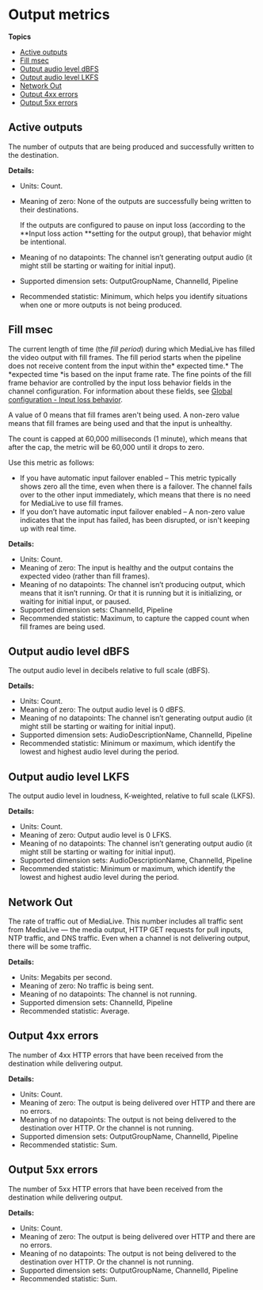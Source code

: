 # Output metrics<a name="eml-metrics-output-metrics"></a>

**Topics**
+ [Active outputs](#eml-metrics-active-outputs)
+ [Fill msec](#eml-metrics-fill)
+ [Output audio level dBFS](#eml-metrics-audio-dbfs)
+ [Output audio level LKFS](#eml-metrics-audio-lkfs)
+ [Network Out](#eml-metrics-network-out)
+ [Output 4xx errors](#eml-metrics-4xx)
+ [Output 5xx errors](#eml-metrics-5xx)

## Active outputs<a name="eml-metrics-active-outputs"></a>

The number of outputs that are being produced and successfully written to the destination\.

**Details:**
+ Units: Count\.
+ Meaning of zero: None of the outputs are successfully being written to their destinations\.

  If the outputs are configured to pause on input loss \(according to the **Input loss action **setting for the output group\), that behavior might be intentional\.
+ Meaning of no datapoints: The channel isn’t generating output audio \(it might still be starting or waiting for initial input\)\.
+ Supported dimension sets: OutputGroupName, ChannelId, Pipeline
+ Recommended statistic: Minimum, which helps you identify situations when one or more outputs is not being produced\.

## Fill msec<a name="eml-metrics-fill"></a>

The current length of time \(the *fill period*\) during which MediaLive has filled the video output with fill frames\. The fill period starts when the pipeline does not receive content from the input within the* expected time\.* The *expected time *is based on the input frame rate\. The fine points of the fill frame behavior are controlled by the input loss behavior fields in the channel configuration\. For information about these fields, see [Global configuration \- Input loss behavior](creating-a-channel-step3.md#input-loss-behavior)\.

A value of 0 means that fill frames aren't being used\. A non\-zero value means that fill frames are being used and that the input is unhealthy\.

The count is capped at 60,000 milliseconds \(1 minute\), which means that after the cap, the metric will be 60,000 until it drops to zero\. 

Use this metric as follows:
+ If you have automatic input failover enabled – This metric typically shows zero all the time, even when there is a failover\.  The channel fails over to the other input immediately, which means that there is no need for MediaLive to use fill frames\.
+ If you don’t have automatic input failover enabled – A non\-zero value indicates that the input has failed, has been disrupted, or isn't keeping up with real time\.

**Details:**
+ Units: Count\.
+ Meaning of zero: The input is healthy and the output contains the expected video \(rather than fill frames\)\.
+ Meaning of no datapoints: The channel isn’t producing output, which means that it isn’t running\. Or that it is running but it is initializing, or waiting for initial input, or paused\.
+ Supported dimension sets: ChannelId, Pipeline
+ Recommended statistic: Maximum, to capture the capped count when fill frames are being used\.

## Output audio level dBFS<a name="eml-metrics-audio-dbfs"></a>

The output audio level in decibels relative to full scale \(dBFS\)\.

**Details:**
+ Units: Count\.
+ Meaning of zero: The output audio level is 0 dBFS\.
+ Meaning of no datapoints: The channel isn’t generating output audio \(it might still be starting or waiting for initial input\)\.
+ Supported dimension sets: AudioDescriptionName, ChannelId, Pipeline
+ Recommended statistic: Minimum or maximum, which identify the lowest and highest audio level during the period\.

## Output audio level LKFS<a name="eml-metrics-audio-lkfs"></a>

The output audio level in loudness, K\-weighted, relative to full scale \(LKFS\)\.

**Details:**
+ Units: Count\.
+ Meaning of zero: Output audio level is 0 LFKS\.
+ Meaning of no datapoints: The channel isn’t generating output audio \(it might still be starting or waiting for initial input\)\.
+ Supported dimension sets: AudioDescriptionName, ChannelId, Pipeline
+ Recommended statistic: Minimum or maximum, which identify the lowest and highest audio level during the period\.

## Network Out<a name="eml-metrics-network-out"></a>

The rate of traffic out of MediaLive\. This number includes all traffic sent from MediaLive — the media output, HTTP GET requests for pull inputs, NTP traffic, and DNS traffic\. Even when a channel is not delivering output, there will be some traffic\. 

**Details:**
+ Units: Megabits per second\.
+ Meaning of zero: No traffic is being sent\.
+ Meaning of no datapoints: The channel is not running\.
+ Supported dimension sets: ChannelId, Pipeline
+ Recommended statistic: Average\.

## Output 4xx errors<a name="eml-metrics-4xx"></a>

The number of 4xx HTTP errors that have been received from the destination while delivering output\.

**Details:**
+ Units: Count\.
+ Meaning of zero: The output is being delivered over HTTP and there are no errors\.
+ Meaning of no datapoints: The output is not being delivered to the destination over HTTP\. Or the channel is not running\.
+ Supported dimension sets: OutputGroupName, ChannelId, Pipeline
+ Recommended statistic: Sum\.

## Output 5xx errors<a name="eml-metrics-5xx"></a>

The number of 5xx HTTP errors that have been received from the destination while delivering output\.

**Details:**
+ Units: Count\.
+ Meaning of zero: The output is being delivered over HTTP and there are no errors\.
+ Meaning of no datapoints: The output is not being delivered to the destination over HTTP\. Or the channel is not running\.
+ Supported dimension sets: OutputGroupName, ChannelId, Pipeline
+ Recommended statistic: Sum\.